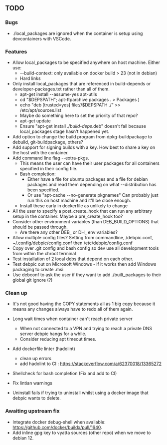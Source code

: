 ## TODO

### Bugs
* ./local_packages are ignored when the container is setup using devcontainers with VSCode.


### Features
* Allow local_packages to be specified anywhere on host machine. Either use:
    * --build-context: only available on docker build > 23 (not in debian)
    * Hard links
* Only install local_packages that are referenced in build-depends or developer-packages.txt rather than all of them.
    * apt-get install --assume-yes apt-utils
    * cd "$DEPSPATH"; apt-ftparchive packages . > Packages )
    * echo "deb [trusted=yes] file://$DEPSPATH ./" >> /etc/apt/sources.list
    * Maybe do something here to set the priority of that repo?
    * apt-get update
    * Ensure "apt-get install ./*build-deps*.deb" doesn't fail because local_packages stage hasn't happened yet.
* Add option to change the build program from dpkg-buildpackage to debuild, git-buildpackage, others?
* Add support for signing builds with a key. How best to share a key on the host with the container.
* Add command line flag --extra-pkgs.
    * This means the user can have their user packages for all containers specified in their config file.
    * Bash completion: 
        * Either have a file for ubuntu packages and a file for debian packages and read them depending on what --distribution has been specified.
        * Or use "apt-cache --no-generate pkgnames" Can probably just run this on host machine and it'll be close enough.
    * Install these early in dockerfile as unlikely to change
* All the user to specify a post_create_hook that can run any arbitrary setup in the container. Maybe a pre_create_hook too? 
* Consider other environment variables (than DEB_BUILD_OPTIONS) that should be passed through.
    * Are there any other DEB_ or DH_ env variables?
* Allow multiple config files? Setting from commandline, <REPO>/debpic.conf, ~/.config/debpic/config.conf then /etc/debpic/config.conf
* Copy over .git config and bash config so dev use all development tools from within the chroot terminal
* Test installation of 2 local debs that depend on each other.
* Test debpic out on Microsoft Windows - if it works then add Windows packaging to create .msi
* Use debconf to ask the user if they want to add ./built_packages to their global git ignore (?)


### Clean up 
* It's not good having the COPY statements all as 1 big copy because it means any changes always have to redo all of them again.

* Long wait times when container can't reach private server
    * When not connected to a VPN and trying to reach a private DNS server debpic hangs for a while.
    * Consider reducing apt timeout times.
* Add dockerfile linter (hadolint)
    * clean up errors
    * add hadolint to CI : https://stackoverflow.com/a/62370018/13365272
* Shellcheck for bash completion (Fix and add to CI)
* Fix lintian warnings
* Uninstall fails if trying to uninstall whilst using a docker image that debpic wants to delete.

### Awaiting upstream fix
* Integrate docker debug-shell when available: https://github.com/docker/buildx/pull/1640.
* Add inline gpg key to vyatta sources (other repo) when we move to debian 12.
